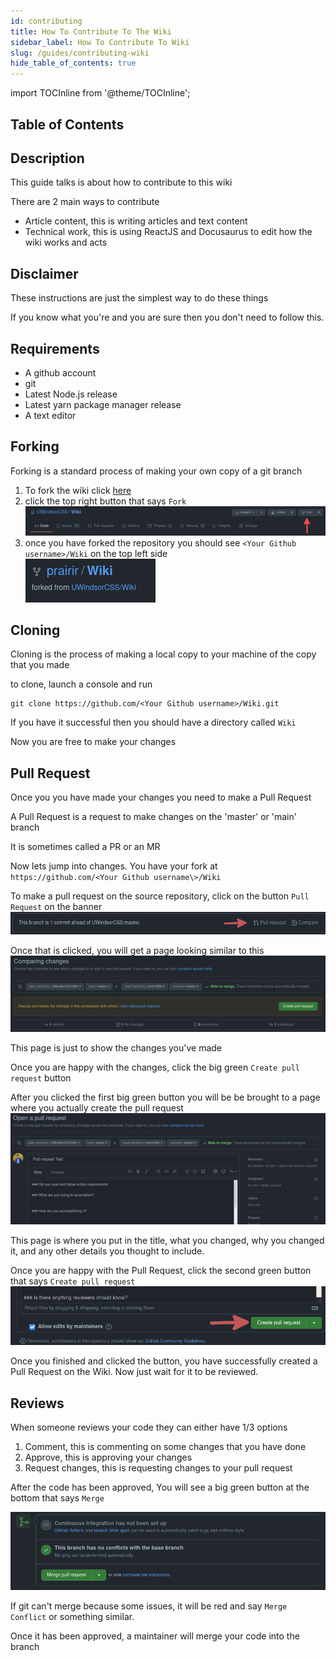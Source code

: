 ```yaml
---
id: contributing
title: How To Contribute To The Wiki
sidebar_label: How To Contribute To Wiki
slug: /guides/contributing-wiki
hide_table_of_contents: true
---
```


import TOCInline from '@theme/TOCInline';

<div className="inline-toc">
    <h2>Table of Contents</h2>
    <TOCInline toc={toc} />
</div>

## Description

This guide talks is about how to contribute to this wiki

There are 2 main ways to contribute
* Article content, this is writing articles and text content
* Technical work, this is using ReactJS and Docusaurus to edit how the wiki works and acts

## Disclaimer

These instructions are just the simplest way to do these things

If you know what you're and you are sure then you don't need to follow this.

## Requirements

* A github account
* git
* Latest Node.js release
* Latest yarn package manager release
* A text editor

## Forking

Forking is a standard process of making your own copy of a git branch

1. To fork the wiki click [here](https://github.com/UWindsorCSS/Wiki) 
2. click the top right button that says `Fork` <br/> 
![fork image](../../static/img/fork_arrow.png)
3. once you have forked the repository you should see `<Your Github username>/Wiki` on the top left side <br/>
![completed fork repository name](../../static/img/completed_fork.png)

## Cloning

Cloning is the process of making a local copy to your machine of the copy that you made

to clone, launch a console and run
```console
git clone https://github.com/<Your Github username>/Wiki.git
```

If you have it successful then you should have a directory called `Wiki`

Now you are free to make your changes

## Pull Request

Once you you have made your changes you need to make a Pull Request

A Pull Request is a request to make changes on the 'master' or 'main' branch

It is sometimes called a PR or an MR

Now lets jump into changes. You have your fork at `https://github.com/<Your Github username\>/Wiki`

To make a pull request on the source repository, click on the button `Pull Request` on the banner<br/>
![pull request banner](../../static/img/fork_PR.png)

Once that is clicked, you will get a page looking similar to 
this<br/>
![pull request before page](../../static/img/pr_before.png)

This page is just to show the changes you've made 

Once you are happy with the changes, click the big green `Create pull request` button

After you clicked the first big green button you will be be brought to a page where you actually create the pull request<br/>
![pull request before page](../../static/img/pr_during.png)

This page is where you put in the title, what you changed, why you changed it, and any other details you thought to include.

Once you are happy with the Pull Request, click the second green button that says `Create pull request`<br/>
![pull request final step for creation](../../static/img/pr_final.png)

Once you finished and clicked the button, you have successfully created a Pull Request on the Wiki. Now just wait for it to be reviewed.

## Reviews

When someone reviews your code they can either have 1/3 options
1. Comment, this is commenting on some changes that you have done
2. Approve, this is approving your changes
3. Request changes, this is requesting changes to your pull request

After the code has been approved, You will see a big green button at the bottom that says `Merge`<br/>

![merge](../../static/img/merge.png)

If git can't merge because some issues, it will be red and say `Merge Conflict` or something similar.

Once it has been approved, a maintainer will merge your code into the branch


